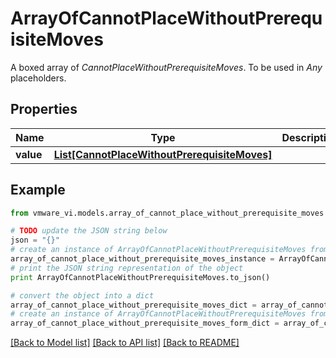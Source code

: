 # ArrayOfCannotPlaceWithoutPrerequisiteMoves

A boxed array of *CannotPlaceWithoutPrerequisiteMoves*. To be used in *Any* placeholders. 

## Properties
Name | Type | Description | Notes
------------ | ------------- | ------------- | -------------
**value** | [**List[CannotPlaceWithoutPrerequisiteMoves]**](CannotPlaceWithoutPrerequisiteMoves.md) |  | 

## Example

```python
from vmware_vi.models.array_of_cannot_place_without_prerequisite_moves import ArrayOfCannotPlaceWithoutPrerequisiteMoves

# TODO update the JSON string below
json = "{}"
# create an instance of ArrayOfCannotPlaceWithoutPrerequisiteMoves from a JSON string
array_of_cannot_place_without_prerequisite_moves_instance = ArrayOfCannotPlaceWithoutPrerequisiteMoves.from_json(json)
# print the JSON string representation of the object
print ArrayOfCannotPlaceWithoutPrerequisiteMoves.to_json()

# convert the object into a dict
array_of_cannot_place_without_prerequisite_moves_dict = array_of_cannot_place_without_prerequisite_moves_instance.to_dict()
# create an instance of ArrayOfCannotPlaceWithoutPrerequisiteMoves from a dict
array_of_cannot_place_without_prerequisite_moves_form_dict = array_of_cannot_place_without_prerequisite_moves.from_dict(array_of_cannot_place_without_prerequisite_moves_dict)
```
[[Back to Model list]](../README.md#documentation-for-models) [[Back to API list]](../README.md#documentation-for-api-endpoints) [[Back to README]](../README.md)


